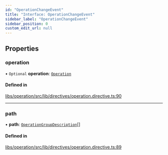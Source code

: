 ```yaml
---
id: "OperationChangeEvent"
title: "Interface: OperationChangeEvent"
sidebar_label: "OperationChangeEvent"
sidebar_position: 0
custom_edit_url: null
---
```


## Properties

### operation

• `Optional` **operation**: [`Operation`](Operation)

#### Defined in

[libs/operation/src/lib/directives/operation.directive.ts:90](https://github.com/cognizone/ng-cognizone/blob/0401c67/libs/operation/src/lib/directives/operation.directive.ts#L90)

___

### path

• **path**: [`OperationGroupDescription`](OperationGroupDescription)[]

#### Defined in

[libs/operation/src/lib/directives/operation.directive.ts:89](https://github.com/cognizone/ng-cognizone/blob/0401c67/libs/operation/src/lib/directives/operation.directive.ts#L89)
